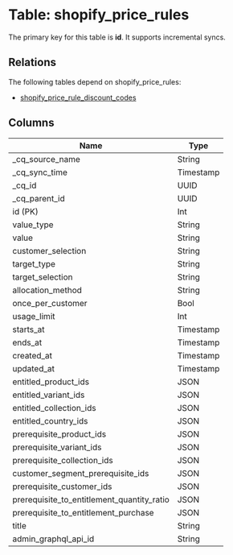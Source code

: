 # Table: shopify_price_rules

The primary key for this table is **id**.
It supports incremental syncs.
## Relations

The following tables depend on shopify_price_rules:
  - [shopify_price_rule_discount_codes](shopify_price_rule_discount_codes.md)

## Columns

| Name          | Type          |
| ------------- | ------------- |
|_cq_source_name|String|
|_cq_sync_time|Timestamp|
|_cq_id|UUID|
|_cq_parent_id|UUID|
|id (PK)|Int|
|value_type|String|
|value|String|
|customer_selection|String|
|target_type|String|
|target_selection|String|
|allocation_method|String|
|once_per_customer|Bool|
|usage_limit|Int|
|starts_at|Timestamp|
|ends_at|Timestamp|
|created_at|Timestamp|
|updated_at|Timestamp|
|entitled_product_ids|JSON|
|entitled_variant_ids|JSON|
|entitled_collection_ids|JSON|
|entitled_country_ids|JSON|
|prerequisite_product_ids|JSON|
|prerequisite_variant_ids|JSON|
|prerequisite_collection_ids|JSON|
|customer_segment_prerequisite_ids|JSON|
|prerequisite_customer_ids|JSON|
|prerequisite_to_entitlement_quantity_ratio|JSON|
|prerequisite_to_entitlement_purchase|JSON|
|title|String|
|admin_graphql_api_id|String|
